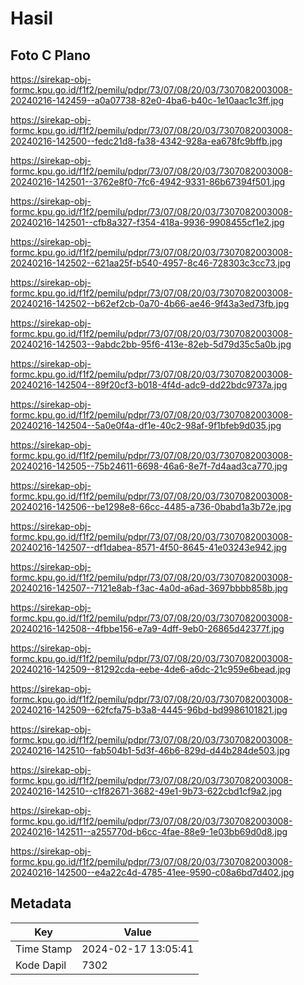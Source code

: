 # Hasil

## Foto C Plano

https://sirekap-obj-formc.kpu.go.id/f1f2/pemilu/pdpr/73/07/08/20/03/7307082003008-20240216-142459--a0a07738-82e0-4ba6-b40c-1e10aac1c3ff.jpg

https://sirekap-obj-formc.kpu.go.id/f1f2/pemilu/pdpr/73/07/08/20/03/7307082003008-20240216-142500--fedc21d8-fa38-4342-928a-ea678fc9bffb.jpg

https://sirekap-obj-formc.kpu.go.id/f1f2/pemilu/pdpr/73/07/08/20/03/7307082003008-20240216-142501--3762e8f0-7fc6-4942-9331-86b67394f501.jpg

https://sirekap-obj-formc.kpu.go.id/f1f2/pemilu/pdpr/73/07/08/20/03/7307082003008-20240216-142501--cfb8a327-f354-418a-9936-9908455cf1e2.jpg

https://sirekap-obj-formc.kpu.go.id/f1f2/pemilu/pdpr/73/07/08/20/03/7307082003008-20240216-142502--621aa25f-b540-4957-8c46-728303c3cc73.jpg

https://sirekap-obj-formc.kpu.go.id/f1f2/pemilu/pdpr/73/07/08/20/03/7307082003008-20240216-142502--b62ef2cb-0a70-4b66-ae46-9f43a3ed73fb.jpg

https://sirekap-obj-formc.kpu.go.id/f1f2/pemilu/pdpr/73/07/08/20/03/7307082003008-20240216-142503--9abdc2bb-95f6-413e-82eb-5d79d35c5a0b.jpg

https://sirekap-obj-formc.kpu.go.id/f1f2/pemilu/pdpr/73/07/08/20/03/7307082003008-20240216-142504--89f20cf3-b018-4f4d-adc9-dd22bdc9737a.jpg

https://sirekap-obj-formc.kpu.go.id/f1f2/pemilu/pdpr/73/07/08/20/03/7307082003008-20240216-142504--5a0e0f4a-df1e-40c2-98af-9f1bfeb9d035.jpg

https://sirekap-obj-formc.kpu.go.id/f1f2/pemilu/pdpr/73/07/08/20/03/7307082003008-20240216-142505--75b24611-6698-46a6-8e7f-7d4aad3ca770.jpg

https://sirekap-obj-formc.kpu.go.id/f1f2/pemilu/pdpr/73/07/08/20/03/7307082003008-20240216-142506--be1298e8-66cc-4485-a736-0babd1a3b72e.jpg

https://sirekap-obj-formc.kpu.go.id/f1f2/pemilu/pdpr/73/07/08/20/03/7307082003008-20240216-142507--df1dabea-8571-4f50-8645-41e03243e942.jpg

https://sirekap-obj-formc.kpu.go.id/f1f2/pemilu/pdpr/73/07/08/20/03/7307082003008-20240216-142507--7121e8ab-f3ac-4a0d-a6ad-3697bbbb858b.jpg

https://sirekap-obj-formc.kpu.go.id/f1f2/pemilu/pdpr/73/07/08/20/03/7307082003008-20240216-142508--4fbbe156-e7a9-4dff-9eb0-26865d42377f.jpg

https://sirekap-obj-formc.kpu.go.id/f1f2/pemilu/pdpr/73/07/08/20/03/7307082003008-20240216-142509--81292cda-eebe-4de6-a6dc-21c959e6bead.jpg

https://sirekap-obj-formc.kpu.go.id/f1f2/pemilu/pdpr/73/07/08/20/03/7307082003008-20240216-142509--62fcfa75-b3a8-4445-96bd-bd9986101821.jpg

https://sirekap-obj-formc.kpu.go.id/f1f2/pemilu/pdpr/73/07/08/20/03/7307082003008-20240216-142510--fab504b1-5d3f-46b6-829d-d44b284de503.jpg

https://sirekap-obj-formc.kpu.go.id/f1f2/pemilu/pdpr/73/07/08/20/03/7307082003008-20240216-142510--c1f82671-3682-49e1-9b73-622cbd1cf9a2.jpg

https://sirekap-obj-formc.kpu.go.id/f1f2/pemilu/pdpr/73/07/08/20/03/7307082003008-20240216-142511--a255770d-b6cc-4fae-88e9-1e03bb69d0d8.jpg

https://sirekap-obj-formc.kpu.go.id/f1f2/pemilu/pdpr/73/07/08/20/03/7307082003008-20240216-142500--e4a22c4d-4785-41ee-9590-c08a6bd7d402.jpg


## Metadata

| Key        | Value               |
| ---------- | ------------------- |
| Time Stamp | 2024-02-17 13:05:41 |
| Kode Dapil | 7302                |



